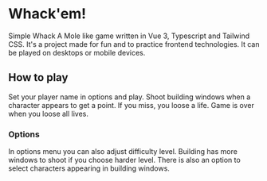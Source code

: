 # Whack'em!

Simple Whack A Mole like game written in Vue 3, Typescript and Tailwind CSS.
It's a project made for fun and to practice frontend technologies.
It can be played on desktops or mobile devices.

## How to play
Set your player name in options and play. 
Shoot building windows when a character appears to get a point.
If you miss, you loose a life.
Game is over when you loose all lives.

### Options
In options menu you can also adjust difficulty level. 
Building has more windows to shoot if you choose harder level.
There is also an option to select characters appearing in building windows.
